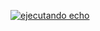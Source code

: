 [![ejecutando echo](https://github.com/VergaraCoder/actions/actions/workflows/node.js.yml/badge.svg)](https://github.com/VergaraCoder/actions/actions/workflows/node.js.yml)
